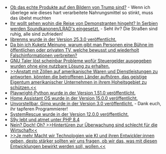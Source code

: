 * [Ob das echte Produkte auf den Bildern von Trump sind?](https://blog.fefe.de/?ts=9929d876) - Wenn ich überlege wie dieses hart verarbeitete Nahrungsmittel so stinkt, muss das übelst muchten
* [Ihr wollt sehen wohin die Reise von Demonstranten hingeht? In Serbien werden Soundkanonen/LRAD's eingesetzt.](https://blog.fefe.de/?ts=9928558f) - Seht ihr? Die Straßen sind ruhig, alle sind zufrieden!
* [librenms wurde in der Version 25.3.0 veröffentlicht.](https://github.com/librenms/librenms/releases/tag/25.3.0)
* [Da bin ich Kuketz Meinung, warum gibt man Personen eine Bühne im öffentlichen oder privaten TV, welche bewusst und wiederholt Falschinformationen verbreiten?](https://www.kuketz-blog.de/keine-buehne-fuer-desinformation-warum-talkshows-verantwortung-uebernehmen-muessen/)
* [GNU Taler löst scheinbar Probleme wofür Steuergelder ausgegeben wurden ohne eine nutzbare Lösung zu erhalten.](https://blog.fefe.de/?ts=99264c2b)
* [>>Anstatt mit Zöllen auf amerikanische Waren und Dienstleistungen zu antworten, könnten die betroffenen Länder aufhören, das geistige Eigentum amerikanischer Unternehmen in ihrem Hoheitsgebiet zu schützen.<<](https://www.watson.ch/wirtschaft/interview/848481884-trump-zoelle-diese-massnahme-koennte-die-usa-in-die-knie-zwingen)
* [Playwright-Python wurde in der Version 1.51.0 veröffentlicht.](https://github.com/microsoft/playwright-python/releases/tag/v1.51.0)
* [Home Assistant OS wurde in der Version 15.0.0 veröffentlicht.](https://github.com/home-assistant/operating-system/releases/tag/15.0)
* [Unvorstellbar, Gimp wurde in der Version 3.0 veröffentlicht.](https://gitlab.gnome.org/GNOME/gimp/-/blob/GIMP_3_0_0/NEWS) - Dank euch, ihr tapferen Programmierer!
* [SystemRescue wurde in der Version 12.0.0 veröffentlicht.](https://www.system-rescue.org/Changes-x86/)
* [S9y lebt und atmet unter PHP 8.4](https://www.onli-blogging.de/2499/Kuerzliche-Entwicklungen-bei-Serendipity.html)
* [Nein? Doch! Oh? >>Hintertüren zur Überwachung sind schlecht für die Wirtschaft<<](https://netzpolitik.org/2025/ueberwachungsagenda-going-dark-lets-talk-to-business/)
* [>>Je mehr Macht wir Technologien wie KI und ihren Entwickler:innen geben, desto stärker sollten wir uns fragen, ob wir das, was mit diesen Entwicklungen bewirkt werden soll, wollen.<<](https://katika-kuehnreich.com/blog/2025/03/17/video-zum-vortrag-zauberhafte-ki-welt/)
